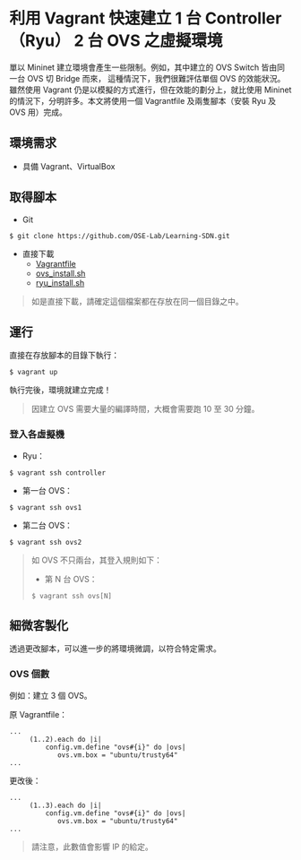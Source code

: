 # 利用 Vagrant 快速建立 1 台 Controller（Ryu） 2 台 OVS 之虛擬環境

單以 Mininet 建立環境會產生一些限制。例如，其中建立的 OVS Switch 皆由同一台 OVS 切 Bridge 而來， 這種情況下，我們很難評估單個 OVS 的效能狀況。雖然使用 Vagrant 仍是以模擬的方式進行，但在效能的劃分上，就比使用 Mininet 的情況下，分明許多。本文將使用一個 Vagrantfile 及兩隻腳本（安裝 Ryu 及 OVS 用）完成。

## 環境需求

* 具備 Vagrant、VirtualBox

## 取得腳本

* Git

```Shell
$ git clone https://github.com/OSE-Lab/Learning-SDN.git
```

* 直接下載
  * [Vagrantfile](https://github.com/OSE-Lab/Learning-SDN/tree/master/Experiment/Ryu1OVS2/Vagrantfile)
  * [ovs_install.sh](https://github.com/OSE-Lab/Learning-SDN/tree/master/Experiment/Ryu1OVS2/ovs_install.sh)
  * [ryu_install.sh](https://github.com/OSE-Lab/Learning-SDN/tree/master/Experiment/Ryu1OVS2/ryu_install.sh)

> 如是直接下載，請確定這個檔案都在存放在同一個目錄之中。

## 運行

直接在存放腳本的目錄下執行：

```Shell
$ vagrant up
```

執行完後，環境就建立完成！

> 因建立 OVS 需要大量的編譯時間，大概會需要跑 10 至 30 分鐘。

### 登入各虛擬機

* Ryu：

```Shell
$ vagrant ssh controller
```

* 第一台 OVS：

```Shell
$ vagrant ssh ovs1
```

- 第二台 OVS：

```Shell
$ vagrant ssh ovs2
```

>如 OVS 不只兩台，其登入規則如下：
>
>- 第 N 台 OVS：
>
>```
>$ vagrant ssh ovs[N]
>```

## 細微客製化

透過更改腳本，可以進一步的將環境微調，以符合特定需求。

### OVS 個數

例如：建立 3 個 OVS。

 原 Vagrantfile：

```Shell
...
     (1..2).each do |i| 
         config.vm.define "ovs#{i}" do |ovs|
            ovs.vm.box = "ubuntu/trusty64"
...
```

更改後：

```Shell
...
     (1..3).each do |i| 
         config.vm.define "ovs#{i}" do |ovs|
            ovs.vm.box = "ubuntu/trusty64"
...
```

> 請注意，此數值會影響 IP 的給定。

